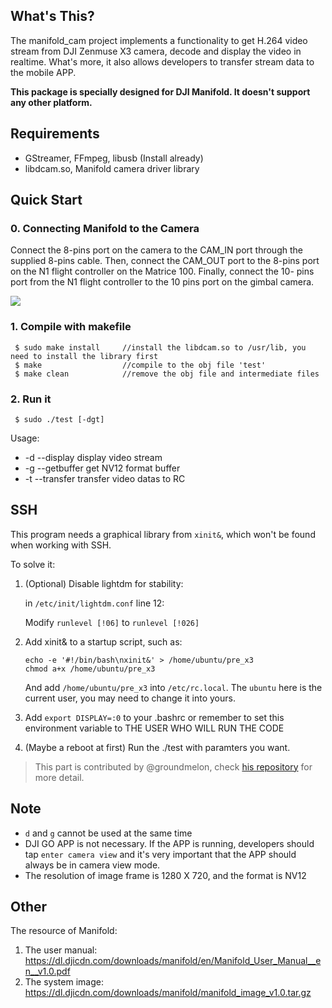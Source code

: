 ## What's This?

The manifold_cam project implements a functionality to get H.264 video stream from DJI Zenmuse X3 camera, decode and display the video in realtime. What's more, it also allows developers to transfer stream data to the mobile APP.

**This package is specially designed for DJI Manifold. It doesn't support any other platform.**

## Requirements

- GStreamer, FFmpeg, libusb (Install already)
- libdcam.so, Manifold camera driver library 

## Quick Start
 
### 0. Connecting Manifold to the Camera

Connect the 8-pins port on the camera to the CAM_IN port through the supplied 8-pins cable. Then, connect
the CAM_OUT port to the 8-pins port on the N1 flight controller on the Matrice 100. Finally, connect the 10-
pins port from the N1 flight controller to the 10 pins port on the gimbal camera.

![](http://i.imgur.com/7qI9I9R.png)

### 1. Compile with makefile

~~~
 $ sudo make install     //install the libdcam.so to /usr/lib, you need to install the library first
 $ make                  //compile to the obj file 'test'
 $ make clean            //remove the obj file and intermediate files
~~~

### 2. Run it

~~~
 $ sudo ./test [-dgt]
~~~

Usage: 

- -d --display    display video stream
- -g --getbuffer  get NV12 format buffer
- -t --transfer   transfer video datas to RC

## SSH

This program needs a graphical library from `xinit&`, which won't be found when working with SSH.

To solve it:

1. (Optional) Disable lightdm for stability:

   in `/etc/init/lightdm.conf` line 12:
   
   Modify `runlevel [!06]` to `runlevel [!026]`
   
2. Add xinit& to a startup script, such as:

   ```
   echo -e '#!/bin/bash\nxinit&' > /home/ubuntu/pre_x3
   chmod a+x /home/ubuntu/pre_x3
   ```
   
   And add `/home/ubuntu/pre_x3` into `/etc/rc.local`. The `ubuntu` here is the current user, you may need to change it into yours.

3. Add `export DISPLAY=:0` to your .bashrc or remember to set this environment variable to THE USER WHO WILL RUN THE CODE

4. (Maybe a reboot at first) Run the ./test with paramters you want.

> This part is contributed by @groundmelon, check [his repository](https://github.com/groundmelon/m100_x3) for more detail.

## Note
- `d` and `g` cannot be used at the same time
- DJI GO APP is not necessary. If the APP is running, developers should tap `enter camera view` and it's very important that the APP should always be in camera view mode.
- The resolution of image frame is 1280 X 720, and the format is NV12

## Other

The resource of Manifold:

1. The user manual: https://dl.djicdn.com/downloads/manifold/en/Manifold_User_Manual__en__v1.0.pdf
2. The system image: https://dl.djicdn.com/downloads/manifold/manifold_image_v1.0.tar.gz
